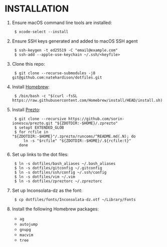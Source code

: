 INSTALLATION
============
1. Ensure macOS command line tools are installed:

        $ xcode-select --install

1. Ensure SSH keys generated and added to macOS SSH agent

        $ ssh-keygen -t ed25519 -C "email@example.com"
        $ ssh-add --apple-use-keychain ~/.ssh/<keyfile>

1. Clone this repo:

        $ git clone --recurse-submodules -j8 git@github.com:natehardison/dotfiles.git

1. Install [Homebrew](http://brew.sh/):

        $ /bin/bash -c "$(curl -fsSL https://raw.githubusercontent.com/Homebrew/install/HEAD/install.sh)"

1. Install [Prezto](https://github.com/sorin-ionescu/prezto):

        $ git clone --recursive https://github.com/sorin-ionescu/prezto.git "${ZDOTDIR:-$HOME}/.zprezto"
        $ setopt EXTENDED_GLOB
        $ for rcfile in "${ZDOTDIR:-$HOME}"/.zprezto/runcoms/^README.md(.N); do
            ln -s "$rcfile" "${ZDOTDIR:-$HOME}/.${rcfile:t}"
          done

1. Set up links to the dot files:

        $ ln -s dotfiles/bash_aliases ~/.bash_aliases
        $ ln -s dotfiles/gitconfig ~/.gitconfig
        $ ln -s dotfiles/ssh/config ~/.ssh/config
        $ ln -s dotfiles/vim ~/.vim
        $ ln -s dotfiles/zpreztorc ~/.zpreztorc

1. Set up Inconsolata-dz as the font:

        $ cp dotfiles/fonts/Inconsolata-dz.otf ~/Library/Fonts

1. Install the following Homebrew packages:

    * `ag`
    * `autojump`
    * `gnupg`
    * `macvim`
    * `tree`
